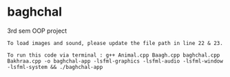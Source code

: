 # baghchal
3rd sem OOP project

    To load images and sound, please update the file path in line 22 & 23.

    To run this code via terminal : g++ Animal.cpp Baagh.cpp baghchal.cpp Bakhraa.cpp -o baghchal-app -lsfml-graphics -lsfml-audio -lsfml-window -lsfml-system && ./baghchal-app

